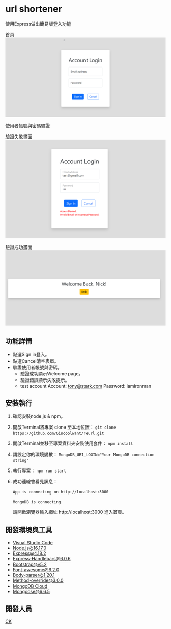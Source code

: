 # url shortener
使用Express做出簡易版登入功能

首頁
![首頁](./public/images/index.png)

使用者帳號與密碼驗證

驗證失敗畫面
![驗證失敗畫面](./public/images/access_denied.png)

驗證成功畫面
![驗證成功畫面](./public/images/access.png)

## 功能詳情
+ 點選Sign in登入。
+ 點選Cancel清空表單。
+ 驗證使用者帳號與密碼。
  + 驗證成功顯示Welcome page。
  + 驗證錯誤顯示失敗提示。
  + test account
    Account: tony@stark.com
    Password: iamironman


## 安裝執行
1. 確認安裝node.js & npm。
2. 開啟Terminal將專案 clone 至本地位置： `git clone https://github.com/Gincoolwant/reurl.git`
3. 開啟Terminal並移至專案資料夾安裝使用套件： `npm install`
4. 請設定你的環境變數： `MongoDB_URI_LOGIN="Your MongoDB connection string"`
5. 執行專案： `npm run start`
6. 成功連線會看見訊息： 

   `App is connecting on http://localhost:3000`

   `MongoDB is connecting`
 
   請開啟瀏覽器輸入網址 http://localhost:3000 進入首頁。


## 開發環境與工具
+ [Visual Studio Code](https://visualstudio.microsoft.com/zh-hant/)
+ [Node.js@16.17.0](https://nodejs.org/en/)
+ [Express@4.18.2](https://www.npmjs.com/package/express)
+ [Express-Handlebars@6.0.6](https://www.npmjs.com/package/express-handlebars)
+ [Bootstrap@v5.2](https://getbootstrap.com/)
+ [Font-awesome@6.2.0](https://fontawesome.com/)
+ [Body-parser@1.20.1](https://www.npmjs.com/package/body-parser)
+ [Method-override@3.0.0](https://www.npmjs.com/package/method-override)
+ [MongoDB Cloud](https://www.mongodb.com/)
+ [Mongoose@6.6.5](https://mongoosejs.com/)

## 開發人員
[CK](https://github.com/Gincoolwant)